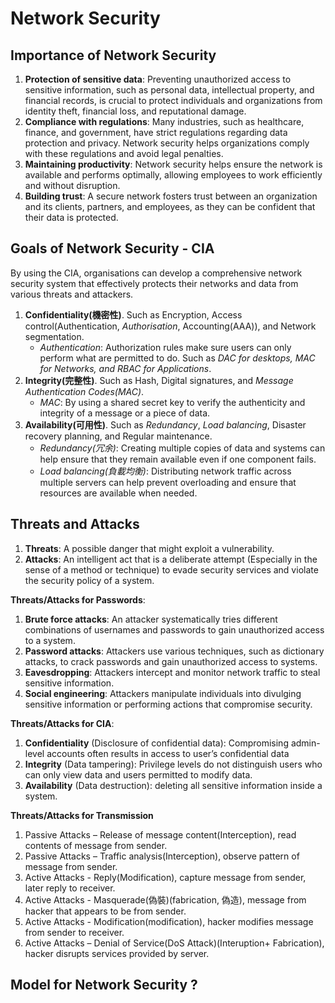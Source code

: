 # Network Security
## Importance of Network Security 
1. **Protection of sensitive data**: Preventing unauthorized access to sensitive information, such as personal data, intellectual property, and financial records, is crucial to protect individuals and organizations from identity theft, financial loss, and reputational damage.
2. **Compliance with regulations**: Many industries, such as healthcare, finance, and government, have strict regulations regarding data protection and privacy. Network security helps organizations comply with these regulations and avoid legal penalties.
3. **Maintaining productivity**: Network security helps ensure the network is available and performs optimally, allowing employees to work efficiently and without disruption.
4. **Building trust**: A secure network fosters trust between an organization and its clients, partners, and employees, as they can be confident that their data is protected.

## Goals of Network Security - CIA
By using the CIA, organisations can develop a comprehensive network security system that effectively protects their networks and data from various threats and attackers.

1. **Confidentiality(機密性)**. Such as Encryption, Access control(Authentication, *Authorisation*, Accounting(AAA)), and Network segmentation.
   - *Authentication*: Authorization rules make sure users can only perform what are permitted to do. Such as *DAC for desktops, MAC for Networks, and RBAC for Applications*.
2. **Integrity(完整性)**. Such as Hash, Digital signatures, and *Message Authentication Codes(MAC)*.
   - *MAC*: By using a shared secret key to verify the authenticity and integrity of a message or a piece of data.
3. **Availability(可用性)**. Such as *Redundancy*, *Load balancing*, Disaster recovery planning, and Regular maintenance.
   - *Redundancy(冗余)*: Creating multiple copies of data and systems can help ensure that they remain available even if one component fails.
   - *Load balancing(負載均衡)*: Distributing network traffic across multiple servers can help prevent overloading and ensure that resources are available when needed.

## Threats and Attacks
1. **Threats**: A possible danger that might exploit a vulnerability.
2. **Attacks**: An intelligent act that is a deliberate attempt (Especially in the sense of a method or technique) to evade security services and violate the security policy of a system.

**Threats/Attacks for Passwords**:
1. **Brute force attacks**: An attacker systematically tries different combinations of usernames and passwords to gain unauthorized access to a system.
2. **Password attacks**: Attackers use various techniques, such as dictionary attacks, to crack passwords and gain unauthorized access to systems.
3. **Eavesdropping**: Attackers intercept and monitor network traffic to steal sensitive information.
4. **Social engineering**: Attackers manipulate individuals into divulging sensitive information or performing actions that compromise security.

**Threats/Attacks for CIA**:
1. **Confidentiality** (Disclosure of confidential data): Compromising admin-level accounts often results in access to user’s confidential data
2. **Integrity** (Data tampering): Privilege levels do not distinguish users who can only view data and users permitted to modify data.
3. **Availability** (Data destruction): deleting all sensitive information inside a system.

**Threats/Attacks for Transmission**
1. Passive Attacks – Release of message content(Interception), read contents of message from sender.
2. Passive Attacks – Traffic analysis(Interception), observe pattern of message from sender.
3. Active Attacks - Reply(Modification), capture message from sender, later reply to receiver.
4. Active Attacks - Masquerade(偽裝)(fabrication, 偽造), message from hacker that appears to be from sender.
5. Active Attacks - Modification(modification), hacker modifies message from sender to receiver.
6. Active Attacks – Denial of Service(DoS Attack)(Interuption+ Fabrication), hacker disrupts services provided by server.

## Model for Network Security ?
